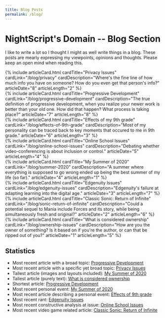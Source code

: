 ```yaml
---
title: Blog Posts
permalink: /blog/
---
```


# NightScript's Domain -- Blog Section
I like to write a lot so I thought I might as well write things in a blog. These posts are mearly expressing my viewpoints, opinions and thoughts. Please keep an open mind when reading this.

<div class="row row-cols-1 row-cols-md-2 row-cols-xl-3 row-cols-xxl-4 g-4" id="articleList">
	<div class="col">{% include articleCard.html cardTitle="Privacy Issues" cardLink="/blog/privacy" cardDescription="Where's the fine line of how much info you have on someone? How do you even get that person's info?" articleDate="8" articleLength="2" %}</div>
	<div class="col">{% include articleCard.html cardTitle="Progressive Development" cardLink="/blog/progressive-development" cardDescription="The true definition of progressive development, when you realize your newer work is better than your old one. How did that happen? What process is taking place?" articleDate="7" articleLength="8" %}</div>
	<div class="col">{% include articleCard.html cardTitle="Effects of my 9th grade" cardLink="/blog/effects-of-9th-grade" cardDescription="Most of my personality can be traced back to key moments that occured to me in 9th grade." articleDate="6" articleLength="3" %}</div>
	<div class="col">{% include articleCard.html cardTitle="Online School Issues" cardLink="/blog/online-school-issues" cardDescription="Debating whether video-conferencing is about inclusion or control." articleDate="5" articleLength="4" %}</div>
	<div class="col">{% include articleCard.html cardTitle="My Summer of 2020" cardLink="/blog/summer-2020" cardDescription="A summer where everything is supposed to go wrong ended up being the best summer of my life (so far)." articleDate="4" articleLength="1" %}</div>
	<div class="col">{% include articleCard.html cardTitle="Edgenuity Issues" cardLink="/blog/edgenuity-issues" cardDescription="Edgenuity's failure at adapting learning into the digital age." articleDate="3" articleLength="7" %}</div>
	<div class="col">{% include articleCard.html cardTitle="Classic Sonic: Return of Infinite" cardLink="/blog/sonic-return-of-infinite" cardDescription="Could a potential sequel to Mania include Forces and its story, while being simultaneously fresh and original?" articleDate="2" articleLength="6" %}</div>
	<div class="col">{% include articleCard.html cardTitle="What is considered ownership" cardLink="/blog/ownership-issues" cardDescription="How are you the owner of something? Is it based on if you're the author, or can that be ripped out of you?" articleDate="1" articleLength="5" %}</div>
</div>

## Statistics

- Most recent article with a broad topic: [Progressive Development](/blog/progressive-development)
- Most recent article with a specific yet broad topic: [Privacy Issues](/blog/privacy)
- Tallest article (images and layouts included): [My Summer of 2020](/blog/summer-2020)
- Tallest article (purely text): [What is considered ownership](/blog/ownership-issues)
- Shortest article: [Progressive Development](/blog/progressive-development)
- Most recent personal event: [My Summer of 2020](/blog/summer-2020)
- Most recent article describing a personal event: [Effects of 9th grade](/blog/effects-of-9th-grade)
- Most recent rant: [Edgenuity Issues](/blog/edgenuity-issues)
- Most recent constructive analysis at issue: [Online School Issues](/blog/online-school-issues)
- Most recent video game related article: [Classic Sonic: Return of Infinite](/blog/sonic-return-of-infinite)

<script>
	const articleListContainer = document.getElementById("articleList");

	let sort = {};
	['length-ascending', 'length-descending', 'date-ascending', 'date-descending'].forEach(elem => sort[elem] = {button: document.createElement("button"), elements: Array.from(articleListContainer.children)});

	sort['length-ascending']['elements']
		.sort((x, y) => parseInt(x.firstElementChild.getAttribute("articlelength")) + parseInt(y.firstElementChild.getAttribute("articlelength")));

	sort['length-ascending'].button.innerHTML = 'Length (Ascending)';
	sort['length-ascending'].button.addEventListener('click', () => {
		Array.prototype.slice.call(articleListContainer.children, 0).forEach(e => e.remove());
		console.log(sort['length-ascending'].button.innerHTML, sort['length-ascending'].elements.map(e=>e.firstElementChild));
		sort['length-ascending']['elements'].forEach(e => articleListContainer.appendChild(e));
	});

	sort['length-descending']['elements']
		.sort((x, y) => parseInt(x.firstElementChild.getAttribute("articlelength")) - parseInt(y.firstElementChild.getAttribute("articlelength")));

	sort['length-descending'].button.innerHTML = 'Length (Descending)';
	sort['length-descending'].button.addEventListener('click', () => {
		Array.prototype.slice.call(articleListContainer.children, 0).forEach(e => e.remove());
		console.log(sort['length-descending'].button.innerHTML, sort['length-descending'].elements.map(e=>e.firstElementChild));
		sort['length-descending']['elements'].forEach(e => articleListContainer.appendChild(e));
	});

	sort['date-descending']['elements']
		.sort((x, y) => parseInt(x.firstElementChild.getAttribute("articledate")) + parseInt(y.firstElementChild.getAttribute("articledate")));

	sort['date-descending'].button.innerHTML = 'Date (Descending)';
	sort['date-descending'].button.addEventListener('click', () => {
		Array.prototype.slice.call(articleListContainer.children, 0).forEach(e => e.remove());
		console.log(sort['date-descending'].button.innerHTML, sort['date-descending'].elements.map(e=>e.firstElementChild));
		sort['date-descending']['elements'].forEach(e => articleListContainer.appendChild(e));
	});

	sort['date-ascending']['elements']
		.sort((x, y) => parseInt(x.firstElementChild.getAttribute("articledate")) - parseInt(y.firstElementChild.getAttribute("articledate")));

	sort['date-ascending'].button.innerHTML = 'Date (Ascending)';
	sort['date-ascending'].button.addEventListener('click', () => {
		Array.prototype.slice.call(articleListContainer.children, 0).forEach(e => e.remove());
		console.log(sort['date-ascending'].button.innerHTML, sort['date-ascending'].elements.map(e=>e.firstElementChild));
		sort['date-ascending']['elements'].forEach(e => articleListContainer.appendChild(e));
	});

	Object.values(sort).forEach(({button}) => {
		button.classList.add('btn');
		button.classList.add('btn-primary');

		button.classList.add('m-3');
		articleListContainer.insertAdjacentElement('afterend', button);
	})
</script>